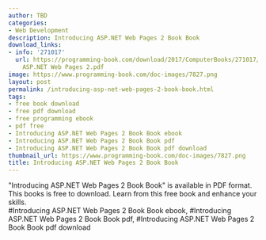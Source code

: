 ```yaml
---
author: TBD
categories:
- Web Development
description: Introducing ASP.NET Web Pages 2 Book Book
download_links:
- info: '271017'
  url: https://programming-book.com/download/2017/ComputerBooks/271017/Introducing
    ASP.NET Web Pages 2.pdf
image: https://www.programming-book.com/doc-images/7827.png
layout: post
permalink: /introducing-asp-net-web-pages-2-book-book.html
tags:
- free book download
- free pdf download
- free programming ebook
- pdf free
- Introducing ASP.NET Web Pages 2 Book Book ebook
- Introducing ASP.NET Web Pages 2 Book Book pdf
- Introducing ASP.NET Web Pages 2 Book Book pdf download
thumbnail_url: https://www.programming-book.com/doc-images/7827.png
title: Introducing ASP.NET Web Pages 2 Book Book
---
```


 
<div class="item-desc text-justify">
  "Introducing ASP.NET Web Pages 2 Book Book" is available in PDF format. This books is free to download. Learn from this free book and enhance your skills.
  <br>
  #Introducing ASP.NET Web Pages 2 Book Book ebook, #Introducing ASP.NET Web Pages 2 Book Book pdf, #Introducing ASP.NET Web Pages 2 Book Book pdf download
</div>
